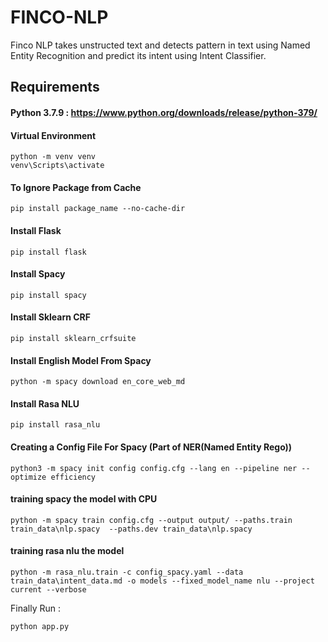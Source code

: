 # FINCO-NLP

Finco NLP takes unstructed text and detects pattern in text using Named Entity Recognition and predict its intent using Intent Classifier.


## Requirements
#### Python 3.7.9 : https://www.python.org/downloads/release/python-379/
#### Virtual Environment 
```
python -m venv venv
venv\Scripts\activate 
```
#### To Ignore Package from Cache
```
pip install package_name --no-cache-dir
```
#### Install Flask
```
pip install flask
```
#### Install Spacy
```
pip install spacy
```
#### Install Sklearn CRF
```
pip install sklearn_crfsuite
```
#### Install English Model From Spacy
```
python -m spacy download en_core_web_md
```
#### Install Rasa NLU
```
pip install rasa_nlu
```
#### Creating a Config File For Spacy (Part of NER(Named Entity Rego))
```
python3 -m spacy init config config.cfg --lang en --pipeline ner --optimize efficiency
```
#### training  spacy the model with CPU
```
python -m spacy train config.cfg --output output/ --paths.train train_data\nlp.spacy  --paths.dev train_data\nlp.spacy
```
#### training  rasa nlu the model
```
python -m rasa_nlu.train -c config_spacy.yaml --data train_data\intent_data.md -o models --fixed_model_name nlu --project current --verbose
```

Finally Run :
```
python app.py
```